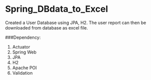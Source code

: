 # Spring_DBdata_to_Excel
Created a User Database using JPA, H2. The user report can then be downloaded from database as excel file.

###Dependency:
1. Actuator
2. Spring Web
3. JPA
4. H2
5. Apache POI
6. Validation
